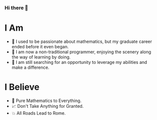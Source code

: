 ### Hi there 👋

# I Am
- 📸 I used to be passionate about mathematics, but my graduate career ended before it even began.
- 🔭 I am now a non-traditional programmer, enjoying the scenery along the way of learning by doing.
- 🤔 I am still searching for an opportunity to leverage my abilities and make a difference.


# I Believe
- 🧱 Pure Mathematics to Everything.
- 📈 Don't Take Anything for Granted.
- 💥 All Roads Lead to Rome.

